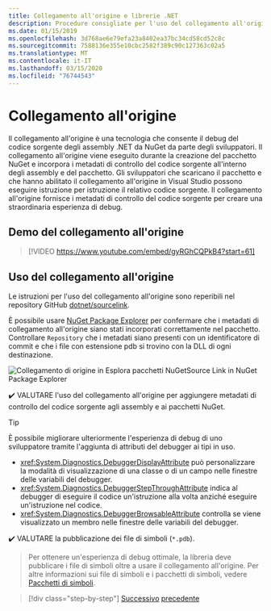 ```yaml
---
title: Collegamento all'origine e librerie .NET
description: Procedure consigliate per l'uso del collegamento all'origine per migliorare il debug per le librerie .NET.
ms.date: 01/15/2019
ms.openlocfilehash: 3d768ae6e79efa23a8402ea37bc34cd58cd52c8c
ms.sourcegitcommit: 7588136e355e10cbc2582f389c90c127363c02a5
ms.translationtype: MT
ms.contentlocale: it-IT
ms.lasthandoff: 03/15/2020
ms.locfileid: "76744543"
---
```

# <a name="source-link"></a>Collegamento all'origine

Il collegamento all'origine è una tecnologia che consente il debug del codice sorgente degli assembly .NET da NuGet da parte degli sviluppatori. Il collegamento all'origine viene eseguito durante la creazione del pacchetto NuGet e incorpora i metadati di controllo del codice sorgente all'interno degli assembly e del pacchetto. Gli sviluppatori che scaricano il pacchetto e che hanno abilitato il collegamento all'origine in Visual Studio possono eseguire istruzione per istruzione il relativo codice sorgente. Il collegamento all'origine fornisce i metadati di controllo del codice sorgente per creare una straordinaria esperienza di debug.

## <a name="source-link-demo"></a>Demo del collegamento all'origine

> [!VIDEO https://www.youtube.com/embed/gyRGhCQPkB4?start=61]

## <a name="using-source-link"></a>Uso del collegamento all'origine

Le istruzioni per l'uso del collegamento all'origine sono reperibili nel repository GitHub [dotnet/sourcelink](https://github.com/dotnet/sourcelink/blob/master/README.md).

È possibile usare [NuGet Package Explorer](https://github.com/NuGetPackageExplorer/NuGetPackageExplorer) per confermare che i metadati di collegamento all'origine siano stati incorporati correttamente nel pacchetto. Controllare `Repository` che i metadati siano presenti con un identificatore di commit e che i file con estensione pdb si trovino con la DLL di ogni destinazione.

![Collegamento di origine in Esplora pacchetti NuGetSource Link in NuGet Package Explorer](./media/sourcelink/nuget-package-explorer-sourcelink.png "Collegamento di origine in Esplora pacchetti NuGetSource Link in NuGet Package Explorer")

✔️ VALUTARE l'uso del collegamento all'origine per aggiungere metadati di controllo del codice sorgente agli assembly e ai pacchetti NuGet.

> [!TIP]
> È possibile migliorare ulteriormente l'esperienza di debug di uno sviluppatore tramite l'aggiunta di attributi del debugger ai tipi in uso.
>
> * <xref:System.Diagnostics.DebuggerDisplayAttribute> può personalizzare la modalità di visualizzazione di una classe o di un campo nelle finestre delle variabili del debugger.
> * <xref:System.Diagnostics.DebuggerStepThroughAttribute> indica al debugger di eseguire il codice un'istruzione alla volta anziché eseguire un'istruzione nel codice.
> * <xref:System.Diagnostics.DebuggerBrowsableAttribute> controlla se viene visualizzato un membro nelle finestre delle variabili del debugger.

✔️ VALUTARE la pubblicazione dei file di simboli (`*.pdb`).

> Per ottenere un'esperienza di debug ottimale, la libreria deve pubblicare i file di simboli oltre a usare il collegamento all'origine. Per altre informazioni sui file di simboli e i pacchetti di simboli, vedere [Pacchetti di simboli](./nuget.md#symbol-packages).

>[!div class="step-by-step"]
>[Successivo](dependencies.md)
>[precedente](publish-nuget-package.md)
